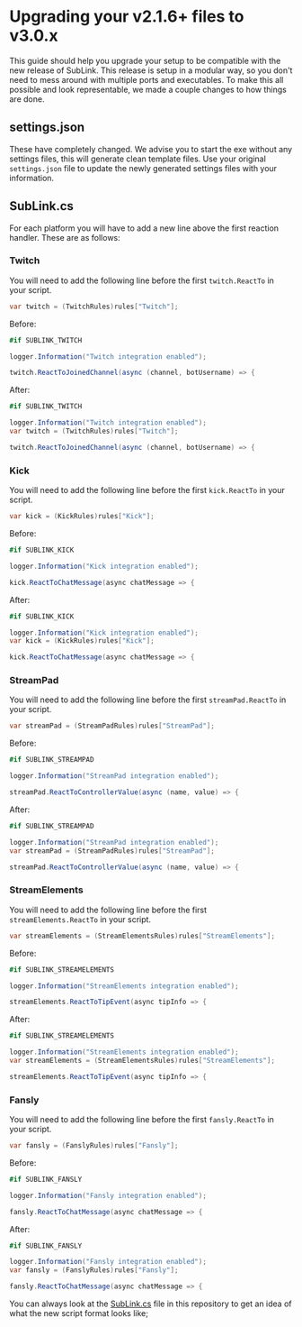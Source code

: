 # Upgrading your v2.1.6+ files to v3.0.x

This guide should help you upgrade your setup to be compatible with the new release of SubLink. This release is setup in a modular way, so you don't need to mess around with multiple ports and executables. To make this all possible and look representable, we made a couple changes to how things are done.

## settings.json

These have completely changed. We advise you to start the exe without any settings files, this will generate clean template files. Use your original `settings.json` file to update the newly generated settings files with your information.

## SubLink.cs

For each platform you will have to add a new line above the first reaction handler. These are as follows:

### Twitch

You will need to add the following line before the first `twitch.ReactTo` in your script.

```csharp
var twitch = (TwitchRules)rules["Twitch"];
```

Before:

```csharp
#if SUBLINK_TWITCH

logger.Information("Twitch integration enabled");

twitch.ReactToJoinedChannel(async (channel, botUsername) => {
```

After:

```csharp
#if SUBLINK_TWITCH

logger.Information("Twitch integration enabled");
var twitch = (TwitchRules)rules["Twitch"];

twitch.ReactToJoinedChannel(async (channel, botUsername) => {
```

### Kick

You will need to add the following line before the first `kick.ReactTo` in your script.

```csharp
var kick = (KickRules)rules["Kick"];
```

Before:

```csharp
#if SUBLINK_KICK

logger.Information("Kick integration enabled");

kick.ReactToChatMessage(async chatMessage => {
```

After:

```csharp
#if SUBLINK_KICK

logger.Information("Kick integration enabled");
var kick = (KickRules)rules["Kick"];

kick.ReactToChatMessage(async chatMessage => {
```

### StreamPad

You will need to add the following line before the first `streamPad.ReactTo` in your script.

```csharp
var streamPad = (StreamPadRules)rules["StreamPad"];
```

Before:

```csharp
#if SUBLINK_STREAMPAD

logger.Information("StreamPad integration enabled");

streamPad.ReactToControllerValue(async (name, value) => {
```

After:

```csharp
#if SUBLINK_STREAMPAD

logger.Information("StreamPad integration enabled");
var streamPad = (StreamPadRules)rules["StreamPad"];

streamPad.ReactToControllerValue(async (name, value) => {
```

### StreamElements

You will need to add the following line before the first `streamElements.ReactTo` in your script.

```csharp
var streamElements = (StreamElementsRules)rules["StreamElements"];
```

Before:

```csharp
#if SUBLINK_STREAMELEMENTS

logger.Information("StreamElements integration enabled");

streamElements.ReactToTipEvent(async tipInfo => {
```

After:

```csharp
#if SUBLINK_STREAMELEMENTS

logger.Information("StreamElements integration enabled");
var streamElements = (StreamElementsRules)rules["StreamElements"];

streamElements.ReactToTipEvent(async tipInfo => {
```

### Fansly

You will need to add the following line before the first `fansly.ReactTo` in your script.

```csharp
var fansly = (FanslyRules)rules["Fansly"];
```

Before:

```csharp
#if SUBLINK_FANSLY

logger.Information("Fansly integration enabled");

fansly.ReactToChatMessage(async chatMessage => {
```

After:

```csharp
#if SUBLINK_FANSLY

logger.Information("Fansly integration enabled");
var fansly = (FanslyRules)rules["Fansly"];

fansly.ReactToChatMessage(async chatMessage => {
```

You can always look at the [SubLink.cs](https://github.com/yewnyx/SubLink/blob/master/SubLink/SubLink.cs) file in this repository to get an idea of what the new script format looks like;
